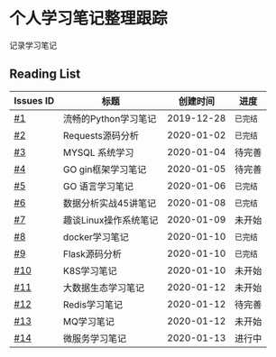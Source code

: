 # 个人学习笔记整理跟踪
记录学习笔记


## Reading List
| Issues ID                                                | 标题                  | 创建时间   | 进度     |
| -------------------------------------------------------- | --------------------- | ---------- | -------- |
| [#1](https://github.com/Syncma/learning-note/issues/1)   | 流畅的Python学习笔记  | 2019-12-28 | `已完结` |
| [#2](https://github.com/Syncma/learning-note/issues/2)   | Requests源码分析      | 2020-01-02 | `已完结` |
| [#3](https://github.com/Syncma/learning-note/issues/3)   | MYSQL 系统学习        | 2020-01-04 | 待完善   |
| [#4](https://github.com/Syncma/learning-note/issues/4)   | GO gin框架学习笔记    | 2020-01-05 | 待完善   |
| [#5](https://github.com/Syncma/learning-note/issues/5)   | GO 语言学习笔记       | 2020-01-06 | `已完结` |
| [#6](https://github.com/Syncma/learning-note/issues/6)   | 数据分析实战45讲笔记  | 2020-01-08 | `已完结` |
| [#7](https://github.com/Syncma/learning-note/issues/7)   | 趣谈Linux操作系统笔记 | 2020-01-09 | 未开始   |
| [#8](https://github.com/Syncma/learning-note/issues/8)   | docker学习笔记        | 2020-01-10 | `已完结` |
| [#9](https://github.com/Syncma/learning-note/issues/9)   | Flask源码分析         | 2020-01-10 | `已完结` |
| [#10](https://github.com/Syncma/learning-note/issues/10) | K8S学习笔记           | 2020-01-10 | 未开始   |
| [#11](https://github.com/Syncma/learning-note/issues/11) | 大数据生态学习笔记    | 2020-01-12 | 未开始   |
| [#12](https://github.com/Syncma/learning-note/issues/12) | Redis学习笔记         | 2020-01-12 | 待完善   |
| [#13](https://github.com/Syncma/learning-note/issues/13) | MQ学习笔记            | 2020-01-12 | 未开始   |
| [#14](https://github.com/Syncma/learning-note/issues/14) | 微服务学习笔记        | 2020-01-13 | 进行中   |
